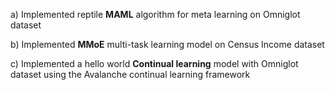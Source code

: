 a) Implemented reptile **MAML** algorithm for meta learning on Omniglot dataset

b) Implemented **MMoE** multi-task learning model on Census Income dataset

c) Implemented a hello world **Continual learning** model with Omniglot dataset using the  Avalanche continual learning framework 

